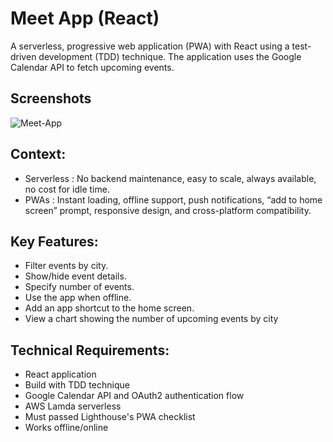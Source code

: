 # Meet App (React)

A serverless, progressive web application (PWA) with React using a
test-driven development (TDD) technique. The application uses the Google
Calendar API to fetch upcoming events.

## Screenshots

![Meet-App](https://user-images.githubusercontent.com/71074389/112528814-df926b80-8da4-11eb-8c87-024d7d7a4ca9.JPG)


## Context:
* Serverless : No backend maintenance, easy to scale, always available, no cost for idle time.
* PWAs : Instant loading, offline support, push notifications, “add to home screen” prompt, responsive design, and cross-platform compatibility.

## Key Features:
* Filter events by city.
* Show/hide event details.
* Specify number of events.
* Use the app when offline.
* Add an app shortcut to the home screen.
* View a chart showing the number of upcoming events by city

## Technical Requirements:
- React application
- Build with TDD technique
- Google Calendar API and OAuth2 authentication flow
- AWS Lamda serverless
- Must passed Lighthouse's PWA checklist
- Works offline/online
